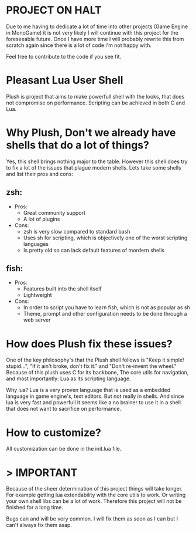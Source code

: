 # PROJECT ON HALT
Due to me having to dedicate a lot of time into other projects (Game Engine in MonoGame) it is not very likely I will continue with this project for the foreseeable future.
Once I have more time I will probably rewrite this from scratch again since there is a lot of code i'm not happy with.

Feel free to contribute to the code if you see fit.

# Pleasant Lua User Shell

Plush is project that aims to make powerfull shell with the looks, that does not compromise on performance.
Scripting can be achieved in both C and Lua.

# Why Plush, Don't we already have shells that do a lot of things?

Yes, this shell brings nothing major to the table. However this shell does try to fix a lot of the issues that plague modern shells.
Lets take some shells and list their pros and cons:

## zsh:
* Pros:
    - Great community support
    - A lot of plugins
* Cons:
    - zsh is very slow compared to standard bash
    - Uses sh for scripting, which is objectively one of the worst scripting languages
    - Is pretty old so can lack default features of mordern shells

## fish:
* Pros:
    - Features built into the shell itself
    - Lightweight
* Cons:
    - In order to script you have to learn fish, which is not as popular as sh
    - Theme, prompt and other configuration needs to be done through a web server

# How does Plush fix these issues?

One of the key philosophy's that the Plush shell follows is "Keep it simple! stupid...", "If it ain't broke, don't fix it." and "Don't re-invent the wheel."
Because of this plush uses C for its backbone, The core utils for navigation, and most importantly: Lua as its scripting language.

Why lua? Lua is a very proven language that is used as a embedded language in game engine's, text editors. But not really in shells. And since lua is very
fast and powerfull it seems like a no brainer to use it in a shell that does not want to sacrifice on performance.

# How to customize?

All customization can be done in the init.lua file.

# > IMPORTANT
Because of the sheer determination of this project things will take longer. For example getting lua extendability with the core utils to work. Or writing your own shell
libs can be a lot of work. Therefore this project will not be finished for a long time.

Bugs can and will be very common. I will fix them as soon as I can but I can't always fix them asap.
